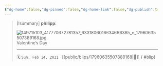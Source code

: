 ```yaml
---
{"dg-home":false,"dg-pinned":false,"dg-home-link":false,"dg-publish":true,"type":"blip","disabled rules":["yaml-title","yaml-title-alias","file-name-heading"],"title":"philipp on instagram @ 2021-02-14","created-date":"2021-02-14T09:26:00","updated-date":"2025-05-02T17:43:08","dg-path":"blips/17960635507389168.md","permalink":"/blips/17960635507389168/","dgPassFrontmatter":true,"created":"2021-02-14T09:26:00","updated":"2025-05-02T17:43:08"}
---
```


> [!summary] **philipp**:
>
> ![149715103_417770672781357_6331806016634666385_n_17960635507389168.jpg](/img/user/attachments/149715103_417770672781357_6331806016634666385_n_17960635507389168.jpg)
> Valentine’s Day
> - - -
>
> 🗓️ `Sun, Feb 14, 2021` · [[public/blips/17960635507389168\|🔗]]
{ #blip}

